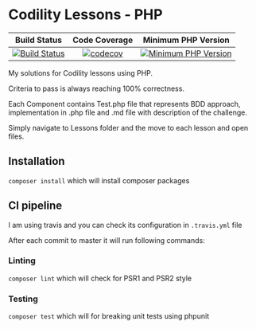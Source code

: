 # Codility Lessons - PHP

| Build Status | Code Coverage | Minimum PHP Version |
| :---: | :---: | :---: |
| [![Build Status](https://travis-ci.org/gradzio/codility-lessons.svg?branch=master)](https://travis-ci.org/gradzio/codility-lessons) | [![codecov](https://codecov.io/gh/gradzio/codility-lessons/branch/master/graph/badge.svg)](https://codecov.io/gh/gradzio/codility-lessons) | [![Minimum PHP Version](https://img.shields.io/badge/php-%3E%3D%207.2-4AC51C.svg?style=flat-square)](http://php.net/) |

My solutions for Codility lessons using PHP.

Criteria to pass is always reaching 100% correctness.

Each Component contains Test.php file that represents BDD approach, implementation in .php file and .md file with description of the challenge.

Simply navigate to Lessons folder and the move to each lesson and open files.

## Installation

`composer install` which will install composer packages

## CI pipeline

I am using travis and you can check its configuration in `.travis.yml` file

After each commit to master it will run following commands:

### Linting

`composer lint` which will check for PSR1 and PSR2 style

### Testing

`composer test` which will for breaking unit tests using phpunit